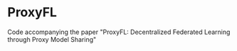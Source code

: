 # ProxyFL
Code accompanying the paper "ProxyFL: Decentralized Federated Learning through Proxy Model Sharing"
